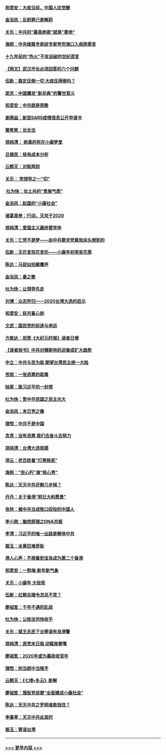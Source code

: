 #### [祝君安：大疫当前，中国人应觉醒](../pages/nsc993/n11821946.md?t=01270231) 
#### [金浴凤：反躬罪己是解药](../pages/nsc993/n11820280.md?t=01270231) 
#### [关乐：中共的“最高绝密”就是“要命”](../pages/nsc993/n11816946.md?t=01270231) 
#### [海网：中央维稳专家组专家夸完海口入病房感言](../pages/nsc993/n11815138.md?t=01270231) 
#### [十九年前的“伪火”不攻自破的世纪谎言](../pages/nsc993/n11813238.md?t=01270231) 
#### [【网文】武汉市长必须回答的六个问题](../pages/nsc993/n11813848.md?t=01270231) 
#### [伍新：稳定压倒一切 大疫压得倒吗？](../pages/nsc993/n11812634.md?t=01270231) 
#### [梁京：中国爆发“新非典”的警世意义](../pages/nsc993/n11812554.md?t=01270231) 
#### [祝君安：中共就是邪教](../pages/nsc993/n11812431.md?t=01270231) 
#### [谢燕益：新型SARS疫情信息公开申请书](../pages/nsc993/n11808840.md?t=01270231) 
#### [蜀笑笑：论合法](../pages/nsc993/n11808064.md?t=01270231) 
#### [郑纯清： 她真的死在小康梦里](../pages/nsc993/n11806623.md?t=01270231) 
#### [吕锡民：核电成本分析](../pages/nsc993/n11806284.md?t=01270231) 
#### [云鹤天：对联两则](../pages/nsc993/n11805957.md?t=01270231) 
#### [关乐： 党领导之一“切”](../pages/nsc993/n11804505.md?t=01270231) 
#### [ 吐为快：论土共的“贵族气质”](../pages/nsc993/n11804490.md?t=01270231) 
#### [金浴凤：赵国的“小康社会”](../pages/nsc993/n11804452.md?t=01270231) 
#### [诸葛高参：行动，灭共于2020](../pages/nsc993/n11804120.md?t=01270231) 
#### [郑纯清：爱国主义最终要党命](../pages/nsc993/n11802197.md?t=01270231) 
#### [关乐：亡党不是梦——由中共要求党章放床头想到的](../pages/nsc993/n11802156.md?t=01270231) 
#### [伍新：无花言现花言形——小康年初哭吴花燕](../pages/nsc993/n11800044.md?t=01270231) 
#### [陈达：马屁似拍颠覆声](../pages/nsc993/n11800010.md?t=01270231) 
#### [金浴凤：春之歌](../pages/nsc993/n11797687.md?t=01270231) 
#### [吐为快：让领导先走](../pages/nsc993/n11797512.md?t=01270231) 
#### [刘博：众志所归——2020台湾大选的启示](../pages/nsc993/n11796878.md?t=01270231) 
#### [祝君安：妖共畜心剖](../pages/nsc993/n11794273.md?t=01270231) 
#### [文武：国民党的前途与命运](../pages/nsc993/n11794198.md?t=01270231) 
#### [方能达：祝贺《大纪元时报》读者日增](../pages/nsc993/n11793807.md?t=01270231) 
#### [【读者投书】中共对穆斯林的迫害成扩大趋势](../pages/nsc993/n11791371.md?t=01270231) 
#### [中立：中共与民为敌 期望台湾民主统一大陆](../pages/nsc993/n11790392.md?t=01270231) 
#### [苦胆：一张选票的距离](../pages/nsc993/n11788914.md?t=01270231) 
#### [陆客：致习近平的一封信](../pages/nsc993/n11788867.md?t=01270231) 
#### [吐为快：贺中华民国之民主光大](../pages/nsc993/n11788618.md?t=01270231) 
#### [金浴凤：末日党之像](../pages/nsc993/n11787475.md?t=01270231) 
#### [理悟：中共不是中国](../pages/nsc993/n11787463.md?t=01270231) 
#### [念贲：没有选票  我们去奋斗去努力](../pages/nsc993/n11787398.md?t=01270231) 
#### [郑纯清：台湾大选观感](../pages/nsc993/n11786210.md?t=01270231) 
#### [项云：老百姓看“打黑除恶”](../pages/nsc993/n11785398.md?t=01270231) 
#### [海网：“空心朽”演“核心秀”](../pages/nsc993/n11783874.md?t=01270231) 
#### [陈达：天灭中共还剩几步棋？](../pages/nsc993/n11783719.md?t=01270231) 
#### [丹丹：关于香港“明日大屿愿景”](../pages/nsc993/n11783273.md?t=01270231) 
#### [张林：被中共当成牲口奴役的中国人](../pages/nsc993/n11782397.md?t=01270231) 
#### [李小刚：脑控原理之DNA共振](../pages/nsc993/n11780962.md?t=01270231) 
#### [李清：习近平的唯一出路是解体中共](../pages/nsc993/n11780866.md?t=01270231) 
#### [振玉：炎黄巨难奇耻](../pages/nsc993/n11779632.md?t=01270231) 
#### [港人心声：不想看到宝岛成为第二个香港](../pages/nsc993/n11778817.md?t=01270231) 
#### [祝君安：一剪梅‧新年新气象](../pages/nsc993/n11776340.md?t=01270231) 
#### [关乐：小康年 大役现](../pages/nsc993/n11774213.md?t=01270231) 
#### [伍新：红朝总理令怎总不灵？](../pages/nsc993/n11770813.md?t=01270231) 
#### [廖祖笙：千年不遇的乱政](../pages/nsc993/n11770373.md?t=01270231) 
#### [吐为快：公检法司快收手](../pages/nsc993/n11770359.md?t=01270231) 
#### [关乐：就王志民下台寄语有良港警](../pages/nsc993/n11769903.md?t=01270231) 
#### [郑纯清：恶党末日临 动辄挨掌嘴](../pages/nsc993/n11769356.md?t=01270231) 
#### [廖祖笙：2020年或为暴政收官年](../pages/nsc993/n11768216.md?t=01270231) 
#### [理悟：别当郎中当推手](../pages/nsc993/n11768243.md?t=01270231) 
#### [云鹤天：《七律▪冬云》新解](../pages/nsc993/n11768204.md?t=01270231) 
#### [廖祖笙：饿饭党说要“全面建成小康社会”](../pages/nsc993/n11767482.md?t=01270231) 
#### [陈达：天灭中共之罗网谁能挡住？](../pages/nsc993/n11767465.md?t=01270231) 
#### [李春草：天灭中共此其时](../pages/nsc993/n11767452.md?t=01270231) 
#### [振玉：寄语台湾](../pages/nsc993/n11767432.md?t=01270231) 

----
#### [ >>> 更早内容 <<< ](../indexes/nsc993-earlier.md)
